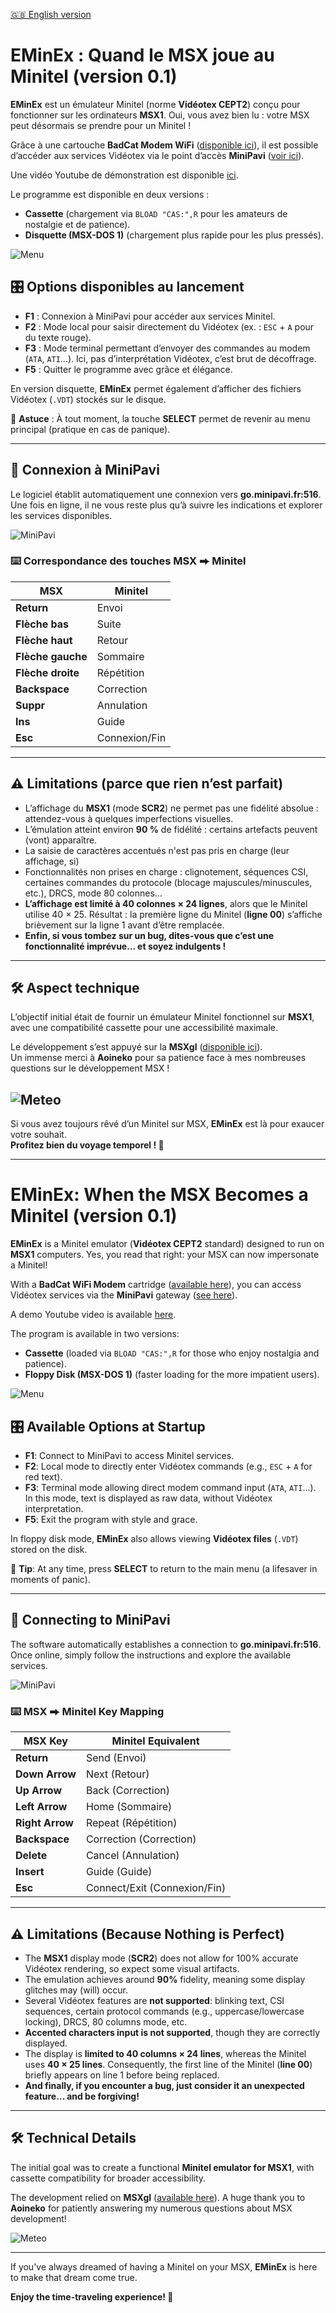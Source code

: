 [🇬🇧 English version](#eminex-when-the-msx-becomes-a-minitel-version-01)

# EMinEx : Quand le MSX joue au Minitel (version 0.1) 

**EMinEx** est un émulateur Minitel (norme **Vidéotex CEPT2**) conçu pour fonctionner sur les ordinateurs **MSX1**. Oui, vous avez bien lu : votre MSX peut désormais se prendre pour un Minitel !  

Grâce à une cartouche **BadCat Modem WiFi** ([disponible ici](https://sites.google.com/view/badcatelectronics/msx/badcat-wifi-modem)), il est possible d’accéder aux services Vidéotex via le point d’accès **MiniPavi** ([voir ici](https://www.minipavi.fr/)).  

Une vidéo Youtube de démonstration est disponible [ici](https://youtu.be/pvBjVk3af6c).

Le programme est disponible en deux versions :  
- **Cassette** (chargement via `BLOAD "CAS:",R` pour les amateurs de nostalgie et de patience).  
- **Disquette (MSX-DOS 1)** (chargement plus rapide pour les plus pressés).  

![Menu](images/menu.png)

## 🎛️ Options disponibles au lancement  
- **F1** : Connexion à MiniPavi pour accéder aux services Minitel.  
- **F2** : Mode local pour saisir directement du Vidéotex (ex. : `ESC` + `A` pour du texte rouge).  
- **F3** : Mode terminal permettant d’envoyer des commandes au modem (`ATA`, `ATI`…). Ici, pas d’interprétation Vidéotex, c’est brut de décoffrage.  
- **F5** : Quitter le programme avec grâce et élégance.  

En version disquette, **EMinEx** permet également d’afficher des fichiers Vidéotex (`.VDT`) stockés sur le disque.  

📌 **Astuce** : À tout moment, la touche **SELECT** permet de revenir au menu principal (pratique en cas de panique).  

---

## 🔗 Connexion à MiniPavi  
Le logiciel établit automatiquement une connexion vers **go.minipavi.fr:516**. Une fois en ligne, il ne vous reste plus qu’à suivre les indications et explorer les services disponibles.  

![MiniPavi](images/minipavi.png)

### ⌨️ Correspondance des touches MSX ⮕ Minitel  
| **MSX** | **Minitel** |
|---------|------------|
| **Return** | Envoi |
| **Flèche bas** | Suite |
| **Flèche haut** | Retour |
| **Flèche gauche** | Sommaire |
| **Flèche droite** | Répétition |
| **Backspace** | Correction |
| **Suppr** | Annulation |
| **Ins** | Guide |
| **Esc** | Connexion/Fin |

---

## ⚠️ Limitations (parce que rien n’est parfait)  
- L’affichage du **MSX1** (mode **SCR2**) ne permet pas une fidélité absolue : attendez-vous à quelques imperfections visuelles.  
- L’émulation atteint environ **90 %** de fidélité : certains artefacts peuvent (vont) apparaître.
- La saisie de caractères accentués n'est pas pris en charge (leur affichage, si)
- Fonctionnalités non prises en charge : clignotement, séquences CSI, certaines commandes du protocole (blocage majuscules/minuscules, etc.), DRCS, mode 80 colonnes...  
- **L’affichage est limité à 40 colonnes × 24 lignes**, alors que le Minitel utilise 40 × 25. Résultat : la première ligne du Minitel (**ligne 00**) s’affiche brièvement sur la ligne 1 avant d’être remplacée.
- **Enfin, si vous tombez sur un bug, dites-vous que c’est une fonctionnalité imprévue… et soyez indulgents !**  

---

## 🛠️ Aspect technique  
L’objectif initial était de fournir un émulateur Minitel fonctionnel sur **MSX1**, avec une compatibilité cassette pour une accessibilité maximale.  

Le développement s’est appuyé sur la **MSXgl** ([disponible ici](https://aoineko.org/msxgl/)).  
Un immense merci à **Aoineko** pour sa patience face à mes nombreuses questions sur le développement MSX !  

![Meteo](images/meteo.png)
---

Si vous avez toujours rêvé d’un Minitel sur MSX, **EMinEx** est là pour exaucer votre souhait.  
**Profitez bien du voyage temporel ! 🚀**  

---

# EMinEx: When the MSX Becomes a Minitel (version 0.1)

**EMinEx** is a Minitel emulator (**Vidéotex CEPT2** standard) designed to run on **MSX1** computers. Yes, you read that right: your MSX can now impersonate a Minitel!

With a **BadCat WiFi Modem** cartridge ([available here](https://sites.google.com/view/badcatelectronics/msx/badcat-wifi-modem)), you can access Vidéotex services via the **MiniPavi** gateway ([see here](https://www.minipavi.fr/)).

A demo Youtube video is available [here](https://youtu.be/pvBjVk3af6c).

The program is available in two versions:
- **Cassette** (loaded via `BLOAD "CAS:",R` for those who enjoy nostalgia and patience).
- **Floppy Disk (MSX-DOS 1)** (faster loading for the more impatient users).

![Menu](images/menu.png)

## 🎛️ Available Options at Startup
- **F1**: Connect to MiniPavi to access Minitel services.
- **F2**: Local mode to directly enter Vidéotex commands (e.g., `ESC` + `A` for red text).
- **F3**: Terminal mode allowing direct modem command input (`ATA`, `ATI`...). In this mode, text is displayed as raw data, without Vidéotex interpretation.
- **F5**: Exit the program with style and grace.

In floppy disk mode, **EMinEx** also allows viewing **Vidéotex files** (`.VDT`) stored on the disk.

📌 **Tip**: At any time, press **SELECT** to return to the main menu (a lifesaver in moments of panic).

---

## 🔗 Connecting to MiniPavi
The software automatically establishes a connection to **go.minipavi.fr:516**. Once online, simply follow the instructions and explore the available services.

![MiniPavi](images/minipavi.png)

### ⌨️ MSX ⮕ Minitel Key Mapping
| **MSX Key** | **Minitel Equivalent** |
|------------|-----------------------|
| **Return** | Send (Envoi) |
| **Down Arrow** | Next (Retour) |
| **Up Arrow** | Back (Correction) |
| **Left Arrow** | Home (Sommaire) |
| **Right Arrow** | Repeat (Répétition) |
| **Backspace** | Correction (Correction) |
| **Delete** | Cancel (Annulation) |
| **Insert** | Guide (Guide) |
| **Esc** | Connect/Exit (Connexion/Fin) |

---

## ⚠️ Limitations (Because Nothing is Perfect)
- The **MSX1** display mode (**SCR2**) does not allow for 100% accurate Vidéotex rendering, so expect some visual artifacts.
- The emulation achieves around **90%** fidelity, meaning some display glitches may (will) occur.
- Several Vidéotex features are **not supported**: blinking text, CSI sequences, certain protocol commands (e.g., uppercase/lowercase locking), DRCS, 80 columns mode, etc.
- **Accented characters input is not supported**, though they are correctly displayed.
- The display is **limited to 40 columns × 24 lines**, whereas the Minitel uses **40 × 25 lines**. Consequently, the first line of the Minitel (**line 00**) briefly appears on line 1 before being replaced.
- **And finally, if you encounter a bug, just consider it an unexpected feature… and be forgiving!**

---

## 🛠️ Technical Details
The initial goal was to create a functional **Minitel emulator for MSX1**, with cassette compatibility for broader accessibility.

The development relied on **MSXgl** ([available here](https://aoineko.org/msxgl/)).
A huge thank you to **Aoineko** for patiently answering my numerous questions about MSX development!

![Meteo](images/meteo.png)

---

If you've always dreamed of having a Minitel on your MSX, **EMinEx** is here to make that dream come true.

**Enjoy the time-traveling experience! 🚀**


